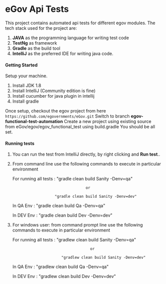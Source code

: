 # eGov Api Tests

This project contains automated api tests for different egov modules. The tech stack used for the project are:
1. **JAVA** as the programming language for writing test code
3. **TestNg** as framework
4. **Gradle** as the build tool 
5. **IntelliJ** as the preferred IDE for writing java code.


#### Getting Started
Setup your machine. 
1. Install JDK 1.8
2. Install IntelliJ (Community edition is fine)
3. Install cucumber for java plugin in intellij
4. Install gradle

Once setup, checkout the egov project from here ```https://github.com/egovernments/eGov.git```
Switch to branch **egov-functional-test-automation**
Create a new project using existing source from eGov/egov/egov_functional_test using build.gradle
You should be all set.

#### Running tests
1. You can run the test from IntelliJ directly, by right clicking and **Run test**..
2. From command line use the following commands to execute in particular environment
    
    For running all tests : "gradle clean build Sanity -Denv=qa" 
    
                                        or 
                                        
                          "gradle clean build Sanity -Denv=dev"
    
    In QA Env : "gradle clean build Qa -Denv=qa"
    
    In DEV Env : "gradle clean build Dev -Denv=dev"
    
3. For windows user: from command prompt line use the following commands to execute in particular environment
                                                                    
    For running all tests : "gradlew clean build Sanity -Denv=qa" 
                                                                    
                                          or 
                                                                                                        
                             "gradlew clean build Sanity -Denv=dev"
                                                                    
    In QA Env : "gradlew clean build Qa -Denv=qa"
                                                                    
    In DEV Env : "gradlew clean build Dev -Denv=dev"